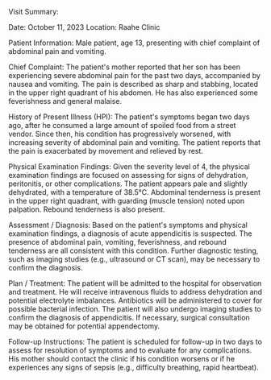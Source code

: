 Visit Summary:

Date: October 11, 2023
Location: Raahe Clinic

Patient Information:
Male patient, age 13, presenting with chief complaint of abdominal pain and vomiting.

Chief Complaint:
The patient's mother reported that her son has been experiencing severe abdominal pain for the past two days, accompanied by nausea and vomiting. The pain is described as sharp and stabbing, located in the upper right quadrant of his abdomen. He has also experienced some feverishness and general malaise.

History of Present Illness (HPI):
The patient's symptoms began two days ago, after he consumed a large amount of spoiled food from a street vendor. Since then, his condition has progressively worsened, with increasing severity of abdominal pain and vomiting. The patient reports that the pain is exacerbated by movement and relieved by rest.

Physical Examination Findings:
Given the severity level of 4, the physical examination findings are focused on assessing for signs of dehydration, peritonitis, or other complications. The patient appears pale and slightly dehydrated, with a temperature of 38.5°C. Abdominal tenderness is present in the upper right quadrant, with guarding (muscle tension) noted upon palpation. Rebound tenderness is also present.

Assessment / Diagnosis:
Based on the patient's symptoms and physical examination findings, a diagnosis of acute appendicitis is suspected. The presence of abdominal pain, vomiting, feverishness, and rebound tenderness are all consistent with this condition. Further diagnostic testing, such as imaging studies (e.g., ultrasound or CT scan), may be necessary to confirm the diagnosis.

Plan / Treatment:
The patient will be admitted to the hospital for observation and treatment. He will receive intravenous fluids to address dehydration and potential electrolyte imbalances. Antibiotics will be administered to cover for possible bacterial infection. The patient will also undergo imaging studies to confirm the diagnosis of appendicitis. If necessary, surgical consultation may be obtained for potential appendectomy.

Follow-up Instructions:
The patient is scheduled for follow-up in two days to assess for resolution of symptoms and to evaluate for any complications. His mother should contact the clinic if his condition worsens or if he experiences any signs of sepsis (e.g., difficulty breathing, rapid heartbeat).